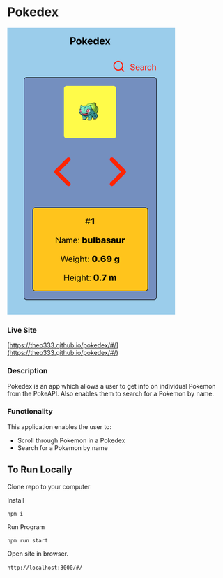 # Pokedex

![](public/pokedex.png)

### Live Site

[https://theo333.github.io/pokedex/#/](https://theo333.github.io/pokedex/#/)

### Description

Pokedex is an app which allows a user to get info on individual Pokemon from the PokeAPI. Also enables them to search for a Pokemon by name.

### Functionality

This application enables the user to:

- Scroll through Pokemon in a Pokedex
- Search for a Pokemon by name

## To Run Locally

Clone repo to your computer

Install

```
npm i
```

Run Program

```
npm run start
```

Open site in browser.

`http://localhost:3000/#/`

